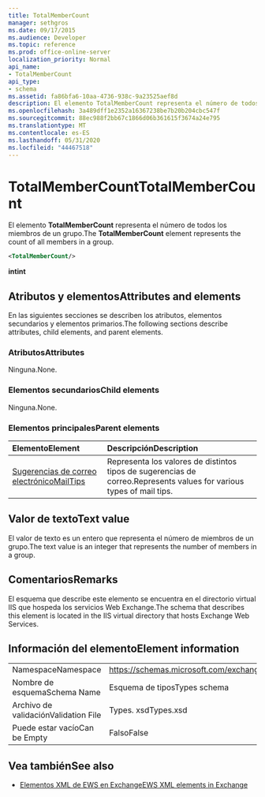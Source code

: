 ```yaml
---
title: TotalMemberCount
manager: sethgros
ms.date: 09/17/2015
ms.audience: Developer
ms.topic: reference
ms.prod: office-online-server
localization_priority: Normal
api_name:
- TotalMemberCount
api_type:
- schema
ms.assetid: fa86bfa6-10aa-4736-938c-9a23525aef8d
description: El elemento TotalMemberCount representa el número de todos los miembros de un grupo.
ms.openlocfilehash: 3a489dff1e2352a16367238be7b20b204cbc547f
ms.sourcegitcommit: 88ec988f2bb67c1866d06b361615f3674a24e795
ms.translationtype: MT
ms.contentlocale: es-ES
ms.lasthandoff: 05/31/2020
ms.locfileid: "44467518"
---
```

# <a name="totalmembercount"></a><span data-ttu-id="861ea-103">TotalMemberCount</span><span class="sxs-lookup"><span data-stu-id="861ea-103">TotalMemberCount</span></span>

<span data-ttu-id="861ea-104">El elemento **TotalMemberCount** representa el número de todos los miembros de un grupo.</span><span class="sxs-lookup"><span data-stu-id="861ea-104">The **TotalMemberCount** element represents the count of all members in a group.</span></span> 
  
```XML
<TotalMemberCount/>
```

 <span data-ttu-id="861ea-105">**int**</span><span class="sxs-lookup"><span data-stu-id="861ea-105">**int**</span></span>
## <a name="attributes-and-elements"></a><span data-ttu-id="861ea-106">Atributos y elementos</span><span class="sxs-lookup"><span data-stu-id="861ea-106">Attributes and elements</span></span>

<span data-ttu-id="861ea-107">En las siguientes secciones se describen los atributos, elementos secundarios y elementos primarios.</span><span class="sxs-lookup"><span data-stu-id="861ea-107">The following sections describe attributes, child elements, and parent elements.</span></span>
  
### <a name="attributes"></a><span data-ttu-id="861ea-108">Atributos</span><span class="sxs-lookup"><span data-stu-id="861ea-108">Attributes</span></span>

<span data-ttu-id="861ea-109">Ninguna.</span><span class="sxs-lookup"><span data-stu-id="861ea-109">None.</span></span>
  
### <a name="child-elements"></a><span data-ttu-id="861ea-110">Elementos secundarios</span><span class="sxs-lookup"><span data-stu-id="861ea-110">Child elements</span></span>

<span data-ttu-id="861ea-111">Ninguna.</span><span class="sxs-lookup"><span data-stu-id="861ea-111">None.</span></span>
  
### <a name="parent-elements"></a><span data-ttu-id="861ea-112">Elementos principales</span><span class="sxs-lookup"><span data-stu-id="861ea-112">Parent elements</span></span>

|<span data-ttu-id="861ea-113">**Elemento**</span><span class="sxs-lookup"><span data-stu-id="861ea-113">**Element**</span></span>|<span data-ttu-id="861ea-114">**Descripción**</span><span class="sxs-lookup"><span data-stu-id="861ea-114">**Description**</span></span>|
|:-----|:-----|
|[<span data-ttu-id="861ea-115">Sugerencias de correo electrónico</span><span class="sxs-lookup"><span data-stu-id="861ea-115">MailTips</span></span>](mailtips.md) <br/> |<span data-ttu-id="861ea-116">Representa los valores de distintos tipos de sugerencias de correo.</span><span class="sxs-lookup"><span data-stu-id="861ea-116">Represents values for various types of mail tips.</span></span>  <br/> |
   
## <a name="text-value"></a><span data-ttu-id="861ea-117">Valor de texto</span><span class="sxs-lookup"><span data-stu-id="861ea-117">Text value</span></span>

<span data-ttu-id="861ea-118">El valor de texto es un entero que representa el número de miembros de un grupo.</span><span class="sxs-lookup"><span data-stu-id="861ea-118">The text value is an integer that represents the number of members in a group.</span></span>
  
## <a name="remarks"></a><span data-ttu-id="861ea-119">Comentarios</span><span class="sxs-lookup"><span data-stu-id="861ea-119">Remarks</span></span>

<span data-ttu-id="861ea-120">El esquema que describe este elemento se encuentra en el directorio virtual IIS que hospeda los servicios Web Exchange.</span><span class="sxs-lookup"><span data-stu-id="861ea-120">The schema that describes this element is located in the IIS virtual directory that hosts Exchange Web Services.</span></span>
  
## <a name="element-information"></a><span data-ttu-id="861ea-121">Información del elemento</span><span class="sxs-lookup"><span data-stu-id="861ea-121">Element information</span></span>

|||
|:-----|:-----|
|<span data-ttu-id="861ea-122">Namespace</span><span class="sxs-lookup"><span data-stu-id="861ea-122">Namespace</span></span>  <br/> |https://schemas.microsoft.com/exchange/services/2006/types  <br/> |
|<span data-ttu-id="861ea-123">Nombre de esquema</span><span class="sxs-lookup"><span data-stu-id="861ea-123">Schema Name</span></span>  <br/> |<span data-ttu-id="861ea-124">Esquema de tipos</span><span class="sxs-lookup"><span data-stu-id="861ea-124">Types schema</span></span>  <br/> |
|<span data-ttu-id="861ea-125">Archivo de validación</span><span class="sxs-lookup"><span data-stu-id="861ea-125">Validation File</span></span>  <br/> |<span data-ttu-id="861ea-126">Types. xsd</span><span class="sxs-lookup"><span data-stu-id="861ea-126">Types.xsd</span></span>  <br/> |
|<span data-ttu-id="861ea-127">Puede estar vacío</span><span class="sxs-lookup"><span data-stu-id="861ea-127">Can be Empty</span></span>  <br/> |<span data-ttu-id="861ea-128">Falso</span><span class="sxs-lookup"><span data-stu-id="861ea-128">False</span></span>  <br/> |
   
## <a name="see-also"></a><span data-ttu-id="861ea-129">Vea también</span><span class="sxs-lookup"><span data-stu-id="861ea-129">See also</span></span>



- [<span data-ttu-id="861ea-130">Elementos XML de EWS en Exchange</span><span class="sxs-lookup"><span data-stu-id="861ea-130">EWS XML elements in Exchange</span></span>](ews-xml-elements-in-exchange.md)

